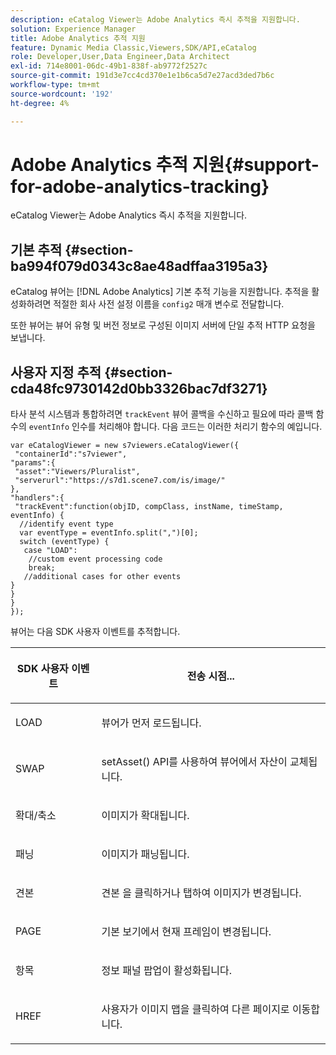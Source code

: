 ```yaml
---
description: eCatalog Viewer는 Adobe Analytics 즉시 추적을 지원합니다.
solution: Experience Manager
title: Adobe Analytics 추적 지원
feature: Dynamic Media Classic,Viewers,SDK/API,eCatalog
role: Developer,User,Data Engineer,Data Architect
exl-id: 714e8001-06dc-49b1-838f-ab9772f2527c
source-git-commit: 191d3e7cc4cd370e1e1b6ca5d7e27acd3ded7b6c
workflow-type: tm+mt
source-wordcount: '192'
ht-degree: 4%

---
```


# Adobe Analytics 추적 지원{#support-for-adobe-analytics-tracking}

eCatalog Viewer는 Adobe Analytics 즉시 추적을 지원합니다.

## 기본 추적 {#section-ba994f079d0343c8ae48adffaa3195a3}

eCatalog 뷰어는 [!DNL Adobe Analytics] 기본 추적 기능을 지원합니다. 추적을 활성화하려면 적절한 회사 사전 설정 이름을 `config2` 매개 변수로 전달합니다.

또한 뷰어는 뷰어 유형 및 버전 정보로 구성된 이미지 서버에 단일 추적 HTTP 요청을 보냅니다.

## 사용자 지정 추적 {#section-cda48fc9730142d0bb3326bac7df3271}

타사 분석 시스템과 통합하려면 `trackEvent` 뷰어 콜백을 수신하고 필요에 따라 콜백 함수의 `eventInfo` 인수를 처리해야 합니다. 다음 코드는 이러한 처리기 함수의 예입니다.

```
var eCatalogViewer = new s7viewers.eCatalogViewer({ 
 "containerId":"s7viewer", 
"params":{ 
 "asset":"Viewers/Pluralist", 
 "serverurl":"https://s7d1.scene7.com/is/image/" 
}, 
"handlers":{ 
 "trackEvent":function(objID, compClass, instName, timeStamp, eventInfo) { 
  //identify event type 
  var eventType = eventInfo.split(",")[0]; 
  switch (eventType) { 
   case "LOAD": 
    //custom event processing code 
    break; 
   //additional cases for other events 
} 
} 
} 
});
```

뷰어는 다음 SDK 사용자 이벤트를 추적합니다.

<table id="table_5D090E6614974D968E1A93B5727D859C"> 
 <thead> 
  <tr> 
   <th colname="col1" class="entry"> <p>SDK 사용자 이벤트 </p> </th> 
   <th colname="col2" class="entry"> <p>전송 시점... </p> </th> 
  </tr> 
 </thead>
 <tbody> 
  <tr> 
   <td colname="col1"> <p> <span class="codeph"> LOAD </span> </p> </td> 
   <td colname="col2"> <p>뷰어가 먼저 로드됩니다. </p> </td> 
  </tr> 
  <tr> 
   <td colname="col1"> <p> <span class="codeph"> SWAP </span> </p> </td> 
   <td colname="col2"> <p><span class="codeph"> setAsset() </span> API를 사용하여 뷰어에서 자산이 교체됩니다. </p> </td> 
  </tr> 
  <tr> 
   <td colname="col1"> <p> <span class="codeph"> 확대/축소 </span> </p> </td> 
   <td colname="col2"> <p> 이미지가 확대됩니다. </p> </td> 
  </tr> 
  <tr> 
   <td colname="col1"> <p> <span class="codeph"> 패닝 </span> </p> </td> 
   <td colname="col2"> <p>이미지가 패닝됩니다. </p> </td> 
  </tr> 
  <tr> 
   <td colname="col1"> <p> <span class="codeph"> 견본 </span> </p> </td> 
   <td colname="col2"> <p> 견본 을 클릭하거나 탭하여 이미지가 변경됩니다. </p> </td> 
  </tr> 
  <tr> 
   <td colname="col1"> <p> <span class="codeph"> PAGE </span> </p> </td> 
   <td colname="col2"> <p> 기본 보기에서 현재 프레임이 변경됩니다. </p> </td> 
  </tr> 
  <tr> 
   <td colname="col1"> <p> <span class="codeph"> 항목 </span> </p> </td> 
   <td colname="col2"> <p>정보 패널 팝업이 활성화됩니다. </p> </td> 
  </tr> 
  <tr> 
   <td colname="col1"> <p> <span class="codeph"> HREF </span> </p> </td> 
   <td colname="col2"> <p>사용자가 이미지 맵을 클릭하여 다른 페이지로 이동합니다. </p> </td> 
  </tr> 
 </tbody> 
</table>
